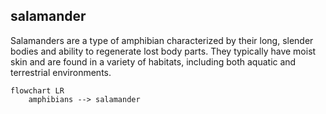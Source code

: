 ## salamander
Salamanders are a type of amphibian characterized by their long, slender bodies and ability to regenerate lost body parts. They typically have moist skin and are found in a variety of habitats, including both aquatic and terrestrial environments.


```mermaid
flowchart LR
    amphibians --> salamander

```
